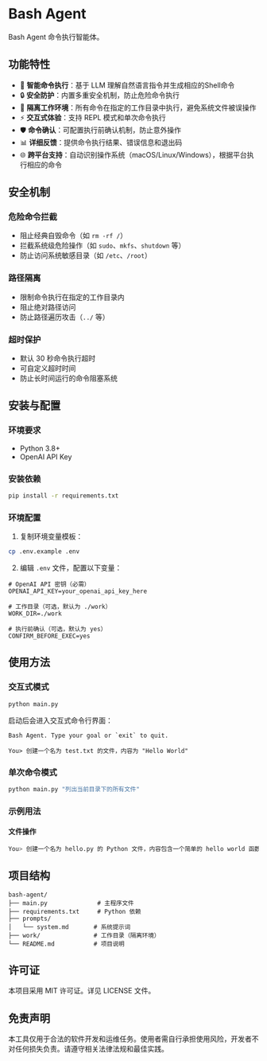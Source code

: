 # Bash Agent

Bash Agent 命令执行智能体。

## 功能特性

- 🤖 **智能命令执行**：基于 LLM 理解自然语言指令并生成相应的Shell命令
- 🔒 **安全防护**：内置多重安全机制，防止危险命令执行
- 📁 **隔离工作环境**：所有命令在指定的工作目录中执行，避免系统文件被误操作
- ⚡ **交互式体验**：支持 REPL 模式和单次命令执行
- 🛡️ **命令确认**：可配置执行前确认机制，防止意外操作
- 📊 **详细反馈**：提供命令执行结果、错误信息和退出码
- 🌐 **跨平台支持**：自动识别操作系统（macOS/Linux/Windows），根据平台执行相应的命令

## 安全机制

### 危险命令拦截
- 阻止经典自毁命令（如 `rm -rf /`）
- 拦截系统级危险操作（如 `sudo`、`mkfs`、`shutdown` 等）
- 防止访问系统敏感目录（如 `/etc`、`/root`）

### 路径隔离
- 限制命令执行在指定的工作目录内
- 阻止绝对路径访问
- 防止路径遍历攻击（`../` 等）

### 超时保护
- 默认 30 秒命令执行超时
- 可自定义超时时间
- 防止长时间运行的命令阻塞系统

## 安装与配置

### 环境要求
- Python 3.8+
- OpenAI API Key

### 安装依赖
```bash
pip install -r requirements.txt
```

### 环境配置
1. 复制环境变量模板：
```bash
cp .env.example .env
```

2. 编辑 `.env` 文件，配置以下变量：
```env
# OpenAI API 密钥（必需）
OPENAI_API_KEY=your_openai_api_key_here

# 工作目录（可选，默认为 ./work）
WORK_DIR=./work

# 执行前确认（可选，默认为 yes）
CONFIRM_BEFORE_EXEC=yes
```

## 使用方法

### 交互式模式
```bash
python main.py
```

启动后会进入交互式命令行界面：
```
Bash Agent. Type your goal or `exit` to quit.

You> 创建一个名为 test.txt 的文件，内容为 "Hello World"
```

### 单次命令模式
```bash
python main.py "列出当前目录下的所有文件"
```

### 示例用法

#### 文件操作
```bash
You> 创建一个名为 hello.py 的 Python 文件，内容包含一个简单的 hello world 函数
```

## 项目结构

```
bash-agent/
├── main.py              # 主程序文件
├── requirements.txt     # Python 依赖
├── prompts/
│   └── system.md       # 系统提示词
├── work/               # 工作目录（隔离环境）
└── README.md           # 项目说明
```

## 许可证

本项目采用 MIT 许可证。详见 LICENSE 文件。

## 免责声明

本工具仅用于合法的软件开发和运维任务。使用者需自行承担使用风险，开发者不对任何损失负责。请遵守相关法律法规和最佳实践。
